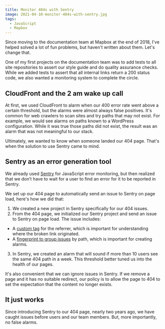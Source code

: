 ```yaml
---
title: Monitor 404s with Sentry
image: 2021-04-10-monitor-404s-with-sentry.jpg
tags:
  - JavaScript
  - Mapbox
---
```


Since moving to the documentation team at Mapbox at the end of 2018, I've helped solved a lot of fun problems, but haven't written about them. Let's change that.

One of my first projects on the documentation team was to add tests to all site repositories to assert our style guide and do quality assurance checks. While we added tests to assert that all internal links return a 200 status code, we also wanted a monitoring system to complete the circle.

## CloudFront and the 2 am wake up call

At first, we used CloudFront to alarm when our 400 error rate went above a certain threshold, but the alarms were almost always false positives. It's common for web crawlers to scan sites and try paths that may not exist. For example, we would see alarms on paths known to a WordPress configuration. While it was true those paths did not exist, the result was an alarm that was not meaningful to our stack.

Ultimately, we wanted to know when someone landed our 404 page. That's when the solution to use Sentry came to mind.

## Sentry as an error generation tool

We already used [Sentry](https://sentry.io/) for JavaScript error monitoring, but then realized that we don’t have to wait for a user to find an error for it to be reported in Sentry.

We set up our 404 page to automatically send an issue to Sentry on page load, here's how we did that:

1. We created a new project in Sentry specifically for our 404 issues.
2. From the 404 page, we initialized our Sentry project and send an issue to Sentry on page load. The issue includes:

- A [custom tag](https://docs.sentry.io/platforms/javascript/enriching-events/tags/) for the referrer, which is important for understanding where the broken link originated.
- A [fingerprint to group issues](https://docs.sentry.io/product/sentry-basics/guides/grouping-and-fingerprints/) by path, which is important for creating alarms.

3. In Sentry, we created an alarm that will sound if more than 10 users see the same 404 path in a week. This threshold better tuned us into the health of our pages.

It's also convenient that we can ignore issues in Sentry. If we remove a page and it has no suitable redirect, our policy is to allow the page to 404 to set the expectation that the content no longer exists.

## It just works

Since introducing Sentry to our 404 page, nearly two years ago, we have caught issues before users and our team members. But, more importantly, no false alarms.
